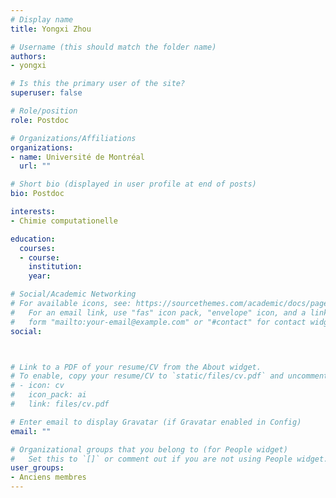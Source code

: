 ```yaml
---
# Display name
title: Yongxi Zhou

# Username (this should match the folder name)
authors:
- yongxi

# Is this the primary user of the site?
superuser: false

# Role/position
role: Postdoc

# Organizations/Affiliations
organizations:
- name: Université de Montréal
  url: ""

# Short bio (displayed in user profile at end of posts)
bio: Postdoc

interests:
- Chimie computationelle

education:
  courses:
  - course: 
    institution: 
    year: 

# Social/Academic Networking
# For available icons, see: https://sourcethemes.com/academic/docs/page-builder/#icons
#   For an email link, use "fas" icon pack, "envelope" icon, and a link in the
#   form "mailto:your-email@example.com" or "#contact" for contact widget.
social:



# Link to a PDF of your resume/CV from the About widget.
# To enable, copy your resume/CV to `static/files/cv.pdf` and uncomment the lines below.
# - icon: cv
#   icon_pack: ai
#   link: files/cv.pdf

# Enter email to display Gravatar (if Gravatar enabled in Config)
email: ""

# Organizational groups that you belong to (for People widget)
#   Set this to `[]` or comment out if you are not using People widget.
user_groups:
- Anciens membres
---
```

